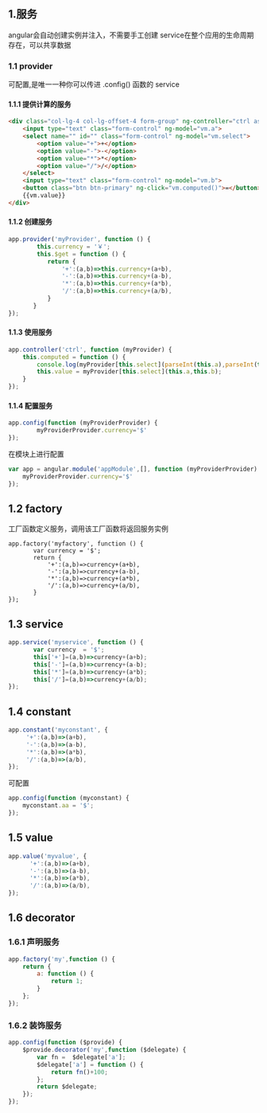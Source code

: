 ## 1.服务
angular会自动创建实例并注入，不需要手工创建
service在整个应用的生命周期存在，可以共享数据
### 1.1 provider
可配置,是唯一一种你可以传进 .config() 函数的 service
#### 1.1.1 提供计算的服务
```html
<div class="col-lg-4 col-lg-offset-4 form-group" ng-controller="ctrl as vm ">
    <input type="text" class="form-control" ng-model="vm.a">
    <select name="" id="" class="form-control" ng-model="vm.select">
        <option value="+">+</option>
        <option value="-">-</option>
        <option value="*">*</option>
        <option value="/">/</option>
    </select>
    <input type="text" class="form-control" ng-model="vm.b">
    <button class="btn btn-primary" ng-click="vm.computed()">=</button>
    {{vm.value}}
</div>
```
#### 1.1.2 创建服务
```javascript
app.provider('myProvider', function () {
        this.currency = '￥';
        this.$get = function () {
           return {
               '+':(a,b)=>this.currency+(a+b),
               '-':(a,b)=>this.currency+(a-b),
               '*':(a,b)=>this.currency+(a*b),
               '/':(a,b)=>this.currency+(a/b),
           }
       }
});
```
#### 1.1.3 使用服务
```javascript
app.controller('ctrl', function (myProvider) {
    this.computed = function () {
        console.log(myProvider[this.select](parseInt(this.a),parseInt(this.b)));
        this.value = myProvider[this.select](this.a,this.b);
    }
});
```
#### 1.1.4 配置服务
```javascript
app.config(function (myProviderProvider) {
        myProviderProvider.currency='$'
});
```
在模块上进行配置
```javascript
var app = angular.module('appModule',[], function (myProviderProvider) {
    myProviderProvider.currency='$'
});
```
## 1.2 factory
工厂函数定义服务，调用该工厂函数将返回服务实例
```
app.factory('myfactory', function () {
       var currency = '$';
       return {
           '+':(a,b)=>currency+(a+b),
           '-':(a,b)=>currency+(a-b),
           '*':(a,b)=>currency+(a*b),
           '/':(a,b)=>currency+(a/b),
       }
});
```
## 1.3 service
```javascript   
app.service('myservice', function () {
       var currency  = '$';
       this['+']=(a,b)=>currency+(a+b);
       this['-']=(a,b)=>currency+(a-b);
       this['*']=(a,b)=>currency+(a*b);
       this['/']=(a,b)=>currency+(a/b);
});
```
## 1.4 constant
```javascript 
app.constant('myconstant', {
     '+':(a,b)=>(a+b),
     '-':(a,b)=>(a-b),
     '*':(a,b)=>(a*b),
     '/':(a,b)=>(a/b),
});
```
可配置
```javascript 
app.config(function (myconstant) {
    myconstant.aa = '$';
});
```
## 1.5 value
```javascript 
app.value('myvalue', {
      '+':(a,b)=>(a+b),
      '-':(a,b)=>(a-b),
      '*':(a,b)=>(a*b),
      '/':(a,b)=>(a/b),
});
```
## 1.6 decorator
### 1.6.1 声明服务
```javascript
app.factory('my',function () {
    return {
        a: function () {
            return 1;
        }
    };
});
```
### 1.6.2 装饰服务
```javascript 
app.config(function ($provide) {
    $provide.decorator('my',function ($delegate) {
        var fn =  $delegate['a'];
        $delegate['a'] = function () {
            return fn()+100;
        };
        return $delegate;
    });
});
```